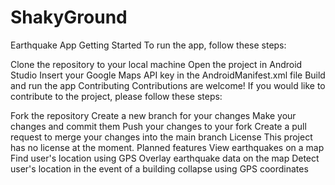 # ShakyGround
Earthquake App
Getting Started
To run the app, follow these steps:

Clone the repository to your local machine
Open the project in Android Studio
Insert your Google Maps API key in the AndroidManifest.xml file
Build and run the app
Contributing
Contributions are welcome! If you would like to contribute to the project, please follow these steps:

Fork the repository
Create a new branch for your changes
Make your changes and commit them
Push your changes to your fork
Create a pull request to merge your changes into the main branch
License
This project has no license at the moment.
Planned features
View earthquakes on a map
Find user's location using GPS
Overlay earthquake data on the map 
Detect user's location in the event of a building collapse using GPS coordinates 
